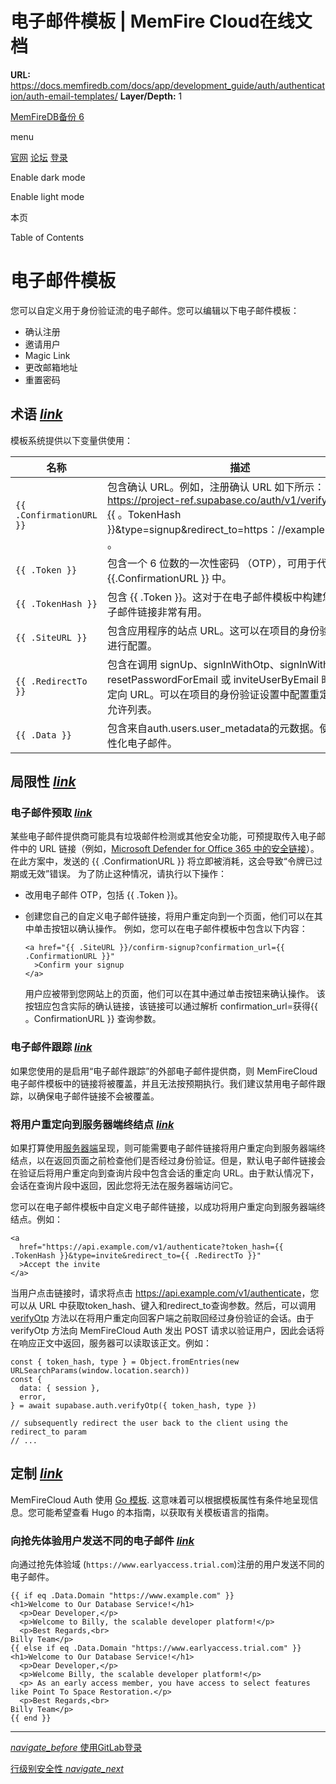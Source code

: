# 电子邮件模板 | MemFire Cloud在线文档

**URL:** https://docs.memfiredb.com/docs/app/development_guide/auth/authentication/auth-email-templates/
**Layer/Depth:** 1

[MemFireDB备份 6](/)

menu

[官网](https://memfiredb.com/)
[论坛](https://community.memfiredb.com/)
[登录](https://cloud.memfiredb.com/auth/login)

Enable dark mode

Enable light mode

本页

Table of Contents

# 电子邮件模板

您可以自定义用于身份验证流的电子邮件。您可以编辑以下电子邮件模板：

* 确认注册
* 邀请用户
* Magic Link
* 更改邮箱地址
* 重置密码

## 术语 [*link*](#%e6%9c%af%e8%af%ad)

模板系统提供以下变量供使用：

| 名称 | 描述 |
| --- | --- |
| `{{ .ConfirmationURL }}` | 包含确认 URL。例如，注册确认 URL 如下所示：https://project-ref.supabase.co/auth/v1/verify?token={{ 。TokenHash }}&type=signup&redirect\_to=https：//example.com/path 。 |
| `{{ .Token }}` | 包含一个 6 位数的一次性密码 （OTP），可用于代替 {{.ConfirmationURL }} 中。 |
| `{{ .TokenHash }}` | 包含 {{ .Token }}。这对于在电子邮件模板中构建您自己的电子邮件链接非常有用。 |
| `{{ .SiteURL }}` | 包含应用程序的站点 URL。这可以在项目的身份验证设置中进行配置。 |
| `{{ .RedirectTo }}` | 包含在调用 signUp、signInWithOtp、signInWithOAuth、resetPasswordForEmail 或 inviteUserByEmail 时传递的重定向 URL。可以在项目的身份验证设置中配置重定向 URL 允许列表。 |
| `{{ .Data }}` | 包含来自auth.users.user\_metadata的元数据。使用它来个性化电子邮件。 |

## 局限性 [*link*](#%e5%b1%80%e9%99%90%e6%80%a7)

### 电子邮件预取 [*link*](#%e7%94%b5%e5%ad%90%e9%82%ae%e4%bb%b6%e9%a2%84%e5%8f%96)

某些电子邮件提供商可能具有垃圾邮件检测或其他安全功能，可预提取传入电子邮件中的 URL 链接（例如，[Microsoft Defender for Office 365 中的安全链接](https://learn.microsoft.com/en-us/microsoft-365/security/office-365-security/safe-links-about?view=o365-worldwide)）。
在此方案中，发送的 {{ .ConfirmationURL }} 将立即被消耗，这会导致“令牌已过期或无效”错误。
为了防止这种情况，请执行以下操作：

* 改用电子邮件 OTP，包括 {{ .Token }}。
* 创建您自己的自定义电子邮件链接，将用户重定向到一个页面，他们可以在其中单击按钮以确认操作。
  例如，您可以在电子邮件模板中包含以下内容：

  ```
  <a href="{{ .SiteURL }}/confirm-signup?confirmation_url={{ .ConfirmationURL }}"
    >Confirm your signup
  </a>
  ```

  用户应被带到您网站上的页面，他们可以在其中通过单击按钮来确认操作。
  该按钮应包含实际的确认链接，该链接可以通过解析 confirmation\_url=获得{{ 。ConfirmationURL }} 查询参数。

### 电子邮件跟踪 [*link*](#%e7%94%b5%e5%ad%90%e9%82%ae%e4%bb%b6%e8%b7%9f%e8%b8%aa)

如果您使用的是启用“电子邮件跟踪”的外部电子邮件提供商，则 MemFireCloud 电子邮件模板中的链接将被覆盖，并且无法按预期执行。我们建议禁用电子邮件跟踪，以确保电子邮件链接不会被覆盖。

### 将用户重定向到服务器端终结点 [*link*](#%e5%b0%86%e7%94%a8%e6%88%b7%e9%87%8d%e5%ae%9a%e5%90%91%e5%88%b0%e6%9c%8d%e5%8a%a1%e5%99%a8%e7%ab%af%e7%bb%88%e7%bb%93%e7%82%b9)

如果打算使用[服务器端](/docs/app/development_guide/auth/mandates/server-side-rendering/)呈现，则可能需要电子邮件链接将用户重定向到服务器端终结点，以在返回页面之前检查他们是否经过身份验证。但是，默认电子邮件链接会在验证后将用户重定向到查询片段中包含会话的重定向 URL。由于默认情况下，会话在查询片段中返回，因此您将无法在服务器端访问它。

您可以在电子邮件模板中自定义电子邮件链接，以成功将用户重定向到服务器端终结点。例如：

```
<a
  href="https://api.example.com/v1/authenticate?token_hash={{ .TokenHash }}&type=invite&redirect_to={{ .RedirectTo }}"
  >Accept the invite
</a>
```

当用户点击链接时，请求将点击 <https://api.example.com/v1/authenticate>，您可以从 URL 中获取token\_hash、键入和redirect\_to查询参数。然后，可以调用 [verifyOtp](/docs/app/sdkdocs/javascript/auth/auth-verifyotp/) 方法以在将用户重定向回客户端之前取回经过身份验证的会话。由于 verifyOtp 方法向 MemFireCloud Auth 发出 POST 请求以验证用户，因此会话将在响应正文中返回，服务器可以读取该正文。例如：

```
const { token_hash, type } = Object.fromEntries(new URLSearchParams(window.location.search))
const {
  data: { session },
  error,
} = await supabase.auth.verifyOtp({ token_hash, type })

// subsequently redirect the user back to the client using the redirect_to param
// ...
```

## 定制 [*link*](#%e5%ae%9a%e5%88%b6)

MemFireCloud Auth 使用 [Go 模板](https://pkg.go.dev/text/template). 这意味着可以根据模板属性有条件地呈现信息。您可能希望查看 Hugo 的本指南，以获取有关模板语言的指南。

### 向抢先体验用户发送不同的电子邮件 [*link*](#%e5%90%91%e6%8a%a2%e5%85%88%e4%bd%93%e9%aa%8c%e7%94%a8%e6%88%b7%e5%8f%91%e9%80%81%e4%b8%8d%e5%90%8c%e7%9a%84%e7%94%b5%e5%ad%90%e9%82%ae%e4%bb%b6)

向通过抢先体验域 (`https://www.earlyaccess.trial.com`)注册的用户发送不同的电子邮件。

```
{{ if eq .Data.Domain "https://www.example.com" }}
<h1>Welcome to Our Database Service!</h1>
  <p>Dear Developer,</p>
  <p>Welcome to Billy, the scalable developer platform!</p>
  <p>Best Regards,<br>
Billy Team</p>
{{ else if eq .Data.Domain "https://www.earlyaccess.trial.com" }}
<h1>Welcome to Our Database Service!</h1>
  <p>Dear Developer,</p>
  <p>Welcome Billy, the scalable developer platform!</p>
  <p> As an early access member, you have access to select features like Point To Space Restoration.</p>
  <p>Best Regards,<br>
Billy Team</p>
{{ end }}
```

---

[*navigate\_before* 使用GitLab登录](/docs/app/development_guide/auth/authentication/auth-gitlab/)

[行级别安全性 *navigate\_next*](/docs/app/development_guide/auth/mandates/row-level-security/)